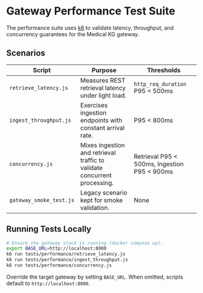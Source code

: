 # Gateway Performance Test Suite

The performance suite uses [k6](https://k6.io) to validate latency, throughput, and concurrency guarantees for the Medical KG gateway.

## Scenarios

| Script | Purpose | Thresholds |
| ------ | ------- | ---------- |
| `retrieve_latency.js` | Measures REST retrieval latency under light load. | `http_req_duration` P95 < 500ms |
| `ingest_throughput.js` | Exercises ingestion endpoints with constant arrival rate. | P95 < 800ms |
| `concurrency.js` | Mixes ingestion and retrieval traffic to validate concurrent processing. | Retrieval P95 < 500ms, Ingestion P95 < 900ms |
| `gateway_smoke_test.js` | Legacy scenario kept for smoke validation. | None |

## Running Tests Locally

```bash
# Ensure the gateway stack is running (docker compose up).
export BASE_URL=http://localhost:8000
k6 run tests/performance/retrieve_latency.js
k6 run tests/performance/ingest_throughput.js
k6 run tests/performance/concurrency.js
```

Override the target gateway by setting `BASE_URL`. When omitted, scripts default to `http://localhost:8000`.
